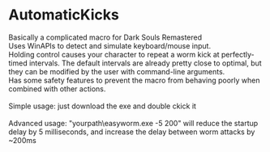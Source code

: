 # AutomaticKicks
Basically a complicated macro for Dark Souls Remastered <br />
Uses WinAPIs to detect and simulate keyboard/mouse input. <br />
Holding control causes your character to repeat a worm kick at perfectly-timed intervals. The default intervals are already pretty close to optimal, but they can be modified by the user with command-line arguments. <br />
Has some safety features to prevent the macro from behaving poorly when combined with other actions. <br />
<br />
Simple usage: just download the exe and double ckick it
<br /> <br />
Advanced usage: "yourpath\easyworm.exe -5 200" will reduce the startup delay by 5 milliseconds, and increase the delay between worm attacks by ~200ms <br />

